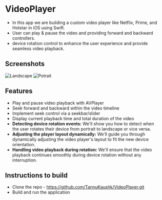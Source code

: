 # VideoPlayer
* In this app we are building a custom video player like Netflix, Prime, and Hotstar in iOS using Swift.
* User can play & pause the video and providing forward and backward controllers. 
* device rotation control to enhance the user experience and provide seamless video playback.
## Screenshots
![Landscape](https://github.com/TannuKaushk/VideoPlayer/assets/68506215/b4b690a3-cae1-497f-91fd-dfe9279a8380)
![Potrait](https://github.com/TannuKaushk/VideoPlayer/assets/68506215/2a487f29-f683-4b24-a0ae-fb9d66c622c7)

## Features
* Play and pause video playback with AVPlayer
* Seek forward and backward within the video timeline
* Implement seek control via a seekbar/slider
* Display current playback time and total duration of the video
* **Detecting device rotation events:** We'll show you how to detect when the user rotates their device from portrait to landscape or vice versa.
* **Adjusting the player layout dynamically:** We'll guide you through dynamically adjusting the video player's layout to fit the new device orientation.
* **Handling video playback during rotation:** We'll ensure that the video playback continues smoothly during device rotation without any interruption.

## Instructions to build
* Clone the repo - https://github.com/TannuKaushk/VideoPlayer.git
* Build and run the application
